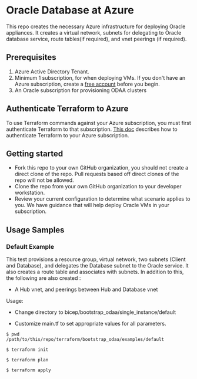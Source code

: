 # Oracle Database at Azure

This repo creates the necessary Azure infrastructure for deploying Oracle appliances. It creates a virtual network, subnets for delegating to Oracle database service, route tables(if required), and vnet peerings (if required).  


## Prerequisites

1. Azure Active Directory Tenant.
2. Minimum 1 subscription, for when deploying VMs. If you don't have an Azure subscription, create a [free account](https://azure.microsoft.com/en-us/free/?ref=microsoft.com&utm_source=microsoft.com&utm_medium=docs&utm_campaign=visualstudio) before you begin.
3. An Oracle subscription for provisioning ODAA clusters

## Authenticate Terraform to Azure

To use Terraform commands against your Azure subscription, you must first authenticate Terraform to that subscription. [This doc](https://learn.microsoft.com/en-us/azure/developer/terraform/authenticate-to-azure?tabs=bash) describes how to authenticate Terraform to your Azure subscription.

## Getting started

- Fork this repo to your own GitHub organization, you should not create a direct clone of the repo. Pull requests based off direct clones of the repo will not be allowed.
- Clone the repo from your own GitHub organization to your developer workstation.
- Review your current configuration to determine what scenario applies to you. We have guidance that will help deploy Oracle VMs in your subscription.


## Usage Samples

### Default Example 
This test provisions a resource group, virtual network, two subnets (Client and Database), and delegates the Database subnet to the Oracle service.  It also creates a route table and associates with subnets.  In addition to this, the following are also created :

 - A Hub vnet, and peerings between Hub and Database vnet

Usage:

- Change directory to bicep/bootstrap_odaa/single_instance/default

- Customize main.tf to set appropriate values for all parameters.

```
$ pwd
/path/to/this/repo/terraform/bootstrap_odaa/examples/default

$ terraform init

$ terraform plan 

$ terraform apply 
```
